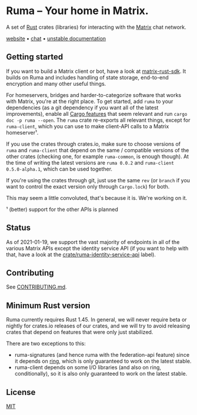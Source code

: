 # Ruma – Your home in Matrix.

A set of [Rust] crates (libraries) for interacting with the [Matrix] chat network.

[website] • [chat] • [unstable documentation][docs]

[Rust]: https://rust-lang.org/
[Matrix]: https://matrix.org/
[website]: https://www.ruma.io/
[chat]: https://matrix.to/#/#ruma:matrix.org
[docs]: https://docs.ruma.io/

## Getting started

If you want to build a Matrix client or bot, have a look at [matrix-rust-sdk].
It builds on Ruma and includes handling of state storage, end-to-end encryption
and many other useful things.

For homeservers, bridges and harder-to-categorize software that works with
Matrix, you're at the right place. To get started, add `ruma` to your
dependencies (as a git dependency if you want all of the latest improvements),
enable all [Cargo features][feat] that seem relevant and run
`cargo doc -p ruma --open`. The `ruma` crate re-exports all relevant things,
except for `ruma-client`, which you can use to make client-API calls to a Matrix
homeserver¹.

If you use the crates through crates.io, make sure to choose versions of `ruma`
and `ruma-client` that depend on the same / compatible versions of the other
crates (checking one, for example `ruma-common`, is enough though). At the time
of writing the latest versions are `ruma 0.0.2` and `ruma-client 0.5.0-alpha.1`,
which can be used together.

If you're using the crates through git, just use the same `rev` (or `branch` if
you want to control the exact version only through `Cargo.lock`) for both.

This may seem a little convoluted, that's because it is. We're working on it.

¹ (better) support for the other APIs is planned

[matrix-rust-sdk]: https://github.com/matrix-org/matrix-rust-sdk#readme
[feat]: https://github.com/ruma/ruma/blob/1166af5a354210dcbced1eaf4a11f795c381d2ec/ruma/Cargo.toml#L35

## Status

As of 2021-01-19, we support the vast majority of endpoints in all of the various Matrix APIs
except the identity service API (if you want to help with that, have a look at the
[crate/ruma-identity-service-api][id-api] label).

[id-api]: https://github.com/ruma/ruma/issues?q=is%3Aissue+is%3Aopen+label%3Acrate%2Fruma-identity-service-api

## Contributing

See [CONTRIBUTING.md](CONTRIBUTING.md).

## Minimum Rust version

Ruma currently requires Rust 1.45. In general, we will never require beta or
nightly for crates.io releases of our crates, and we will try to avoid releasing
crates that depend on features that were only just stabilized.

There are two exceptions to this:

* ruma-signatures (and hence ruma with the federation-api feature) since it
  depends on [ring][], which is only guaranteed to work on the latest stable.
* ruma-client depends on some I/O libraries (and also on ring, conditionally),
  so it is also only guaranteed to work on the latest stable.

[ring]: https://github.com/briansmith/ring/

## License

[MIT](http://opensource.org/licenses/MIT)
